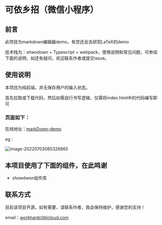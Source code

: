 # 可依乡招（微信小程序）

## 前言

此项目为markdown编辑器demo，有空还会去研究LaTeX的demo

技术栈为：shwodown + Typescript + webpack，使用说明和常见问题，可参阅下面的说明，如还有疑问，欢迎联系作者或提交issue。

## 使用说明

本项目为纯前端，并无保存用户的输入状态。

首先拉取或下载代码，然后如需自行书写逻辑，仅需将index.html中的代码编写即可

### 页面如下：

在线地址：[markDown-demo](https://oss.kyingsoft.cn/github/markdown/index.html)

eg：

![image-20220703085326865](https://oss.kyingsoft.cn/github/markdown/assent/demo1.png)

## 本项目使用了下面的组件，在此鸣谢

- showdwon组件库

## 联系方式

目前该项目开源，如有需要，请联系作者，我会保持维护，感谢您的支持！

email：workhardcl@icloud.com	

